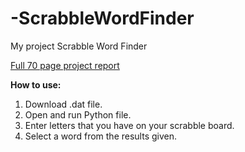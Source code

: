 # -ScrabbleWordFinder
My project Scrabble Word Finder

[Full 70 page project report](https://app.luminpdf.com/viewer/5f69008941559e00112b9882)

**How to use:** 

1. Download .dat file.
2. Open and run Python file.
3. Enter letters that you have on your scrabble board.
4. Select a word from the results given.

